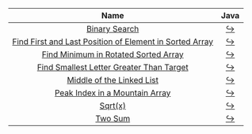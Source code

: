 |                                                                       Name                                                                       |                                                                            Java                                                                             |
|:------------------------------------------------------------------------------------------------------------------------------------------------:|:-----------------------------------------------------------------------------------------------------------------------------------------------------------:|
|                                           [Binary Search](https://leetcode.com/problems/binary-search)                                           |                  [:arrow_right_hook:](https://github.com/leowajda/eureka-java/blob/master/src/main/java/array/iterative/BinarySearch.java)                  |
| [Find First and Last Position of Element in Sorted Array](https://leetcode.com/problems/find-first-and-last-position-of-element-in-sorted-array) | [:arrow_right_hook:](https://github.com/leowajda/eureka-java/blob/master/src/main/java/array/iterative/FindFirstAndLastPositionOfElementInSortedArray.java) |
|                    [Find Minimum in Rotated Sorted Array](https://leetcode.com/problems/find-minimum-in-rotated-sorted-array)                    |        [:arrow_right_hook:](https://github.com/leowajda/eureka-java/blob/master/src/main/java/array/iterative/FindMinimumInRotatedSortedArray.java)         |
|                [Find Smallest Letter Greater Than Target](https://leetcode.com/problems/find-smallest-letter-greater-than-target)                |      [:arrow_right_hook:](https://github.com/leowajda/eureka-java/blob/master/src/main/java/array/iterative/FindSmallestLetterGreaterThanTarget.java)       |
|                               [Middle of the Linked List](https://leetcode.com/problems/middle-of-the-linked-list)                               |          [:arrow_right_hook:](https://github.com/leowajda/eureka-java/blob/master/src/main/java/linked_list/iterative/MiddleOfTheLinkedList.java)           |
|                          [Peak Index in a Mountain Array](https://leetcode.com/problems/peak-index-in-a-mountain-array)                          |           [:arrow_right_hook:](https://github.com/leowajda/eureka-java/blob/master/src/main/java/array/iterative/PeakIndexInAMountainArray.java)            |
|                                                  [Sqrt(x)](https://leetcode.com/problems/sqrtx)                                                  |                      [:arrow_right_hook:](https://github.com/leowajda/eureka-java/blob/master/src/main/java/math/iterative/SqrtX.java)                      |
|                                                 [Two Sum](https://leetcode.com/problems/two-sum)                                                 |                     [:arrow_right_hook:](https://github.com/leowajda/eureka-java/blob/master/src/main/java/array/iterative/TwoSum.java)                     |